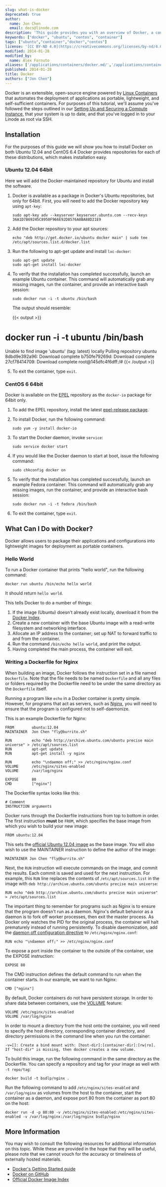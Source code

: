 ```yaml
---
slug: what-is-docker
deprecated: true
author:
  name: Jon Chen
  email: docs@linode.com
description: 'This guide provides you with an overview of Docker, a container runtime, as well as how to use Docker to install the Nginx web server.'
keywords: ["docker", "ubuntu", "centos", "container"]
tags: ["ubuntu","container","docker","centos"]
license: '[CC BY-ND 4.0](https://creativecommons.org/licenses/by-nd/4.0)'
modified: 2014-01-28
modified_by:
  name: Alex Fornuto
aliases: ['/applications/containers/docker.md/','/applications/containers/what-is-docker/','/containers/docker/']
published: 2014-01-28
title: Docker
authors: ["Jon Chen"]
---
```


Docker is an extensible, open-source engine powered by [Linux Containers](http://linuxcontainers.org/) that automates the deployment of applications as portable, lightweight, and self-sufficient containers. For purposes of this tutorial, we'll assume you've followed the steps outlined in our [Setting Up and Securing a Compute Instance](/docs/products/compute/compute-instances/guides/set-up-and-secure/), that your system is up to date, and that you've logged in to your Linode as root via SSH.

## Installation

For the purposes of this guide we will show you how to install Docker on both Ubuntu 12.04 and CentOS 6.4 Docker provides repositories for each of these distributions, which makes installation easy.

### Ubuntu 12.04 64bit

Here we will add the Docker-maintained repository for Ubuntu and install the software.

1.  Docker is available as a package in Docker's Ubuntu repositories, but only for 64bit. First, you will need to add the Docker repository key using `apt-key`:

        sudo apt-key adv --keyserver keyserver.ubuntu.com --recv-keys 36A1D7869245C8950F966E92D8576A8BA88D21E9

2.  Add the Docker repository to your apt sources:

        echo "deb http://get.docker.io/ubuntu docker main" | sudo tee /etc/apt/sources.list.d/docker.list

3.  Run the following to apt-get update and install `lxc-docker`:

        sudo apt-get update
        sudo apt-get install lxc-docker

4.  To verify that the installation has completed successfully, launch an example Ubuntu container. This command will automatically grab any missing images, run the container, and provide an interactive bash session:

        sudo docker run -i -t ubuntu /bin/bash

    The output should resemble:

    {{< output >}}
# docker run -i -t ubuntu /bin/bash
Unable to find image 'ubuntu' (tag: latest) locally
Pulling repository ubuntu
8dbd9e392a96: Download complete
b750fe79269d: Download complete
27cf78414709: Download complete
root@145dfc4f6dff:/#
{{< /output >}}

5.  To exit the container, type `exit`.

### CentOS 6 64bit

Docker is available on the [EPEL](https://fedoraproject.org/wiki/EPEL#How_can_I_use_these_extra_packages.3F) repository as the `docker-io` package for 64bit only.

1.  To add the EPEL repository, install the latest [epel-release package](http://download.fedoraproject.org/pub/epel/6/i386/repoview/epel-release.html).
2.  To install Docker, run the following command:

        sudo yum -y install docker-io

3.  To start the Docker daemon, invoke `service`:

        sudo service docker start

4.  If you would like the Docker daemon to start at boot, issue the following command:

        sudo chkconfig docker on

5.  To verify that the installation has completed successfully, launch an example Fedora container. This command will automatically grab any missing images, run the container, and provide an interactive bash session:

        sudo docker run -i -t fedora /bin/bash

6.  To exit the container, type `exit`.

## What Can I Do with Docker?

Docker allows users to package their applications and configurations into lightweight images for deployment as portable containers.

### Hello World

To run a Docker container that prints "hello world", run the following command:

    docker run ubuntu /bin/echo hello world

It should return `hello world`.

This tells Docker to do a number of things:

1.  If the image (Ubuntu) doesn't already exist locally, download it from the [Docker Index](https://index.docker.io/).
2.  Create a new container with the base Ubuntu image with a read-write filesystem and networking interface.
3.  Allocate an IP address to the container; set up NAT to forward traffic to and from the container.
4.  Run the command `/bin/echo hello world`, and print the output.
5.  Having completed the main process, the container will exit.

### Writing a Dockerfile for Nginx

When building an image, Docker follows the instruction set in a file named `Dockerfile`. Note that the file needs to be named `Dockerfile` and all any files or folders required by the Dockerfile need to be under the same directory as the `Dockerfile` itself.

Running a program like `echo` in a Docker container is pretty simple. However, for programs that act as servers, such as [Nginx](http://nginx.com/), you will need to ensure that the program is configured not to self-daemonize.

This is an example Dockerfile for Nginx:

    FROM        ubuntu:12.04
    MAINTAINER  Jon Chen "fly@burrito.sh"

    RUN         echo "deb http://archive.ubuntu.com/ubuntu precise main universe" > /etc/apt/sources.list
    RUN         apt-get update
    RUN         apt-get install -y nginx

    RUN         echo "\ndaemon off;" >> /etc/nginx/nginx.conf
    VOLUME      /etc/nginx/sites-enabled
    VOLUME      /var/log/nginx

    EXPOSE      80
    CMD         ["nginx"]

The Dockerfile syntax looks like this:

    # Comment
    INSTRUCTION arguments

Docker runs through the Dockerfile instructions from top to bottom in order. The first instruction **must** be `FROM`, which specifies the base image from which you wish to build your new image:

    FROM ubuntu:12.04

This sets the [official Ubuntu 12.04 image](https://index.docker.io/_/ubuntu/) as the base image. You will also wish to use the MAINTAINER instruction to define the author of the image:

    MAINTAINER Jon Chen "fly@burrito.sh"

Next, the `RUN` instruction will execute commands on the image, and commit the results. Each commit is saved and used for the next instruction. For example, this `RUN` line replaces the contents of `/etc/apt/sources.list` in the image with `deb http://archive.ubuntu.com/ubuntu precise main universe`:

    RUN echo "deb http://archive.ubuntu.com/ubuntu precise main universe" > /etc/apt/sources.list

The important thing to remember for programs such as Nginx is to ensure that the program doesn't run as a daemon. Nginx's default behavior as a daemon is to fork off worker processes, then exit the master process. As Docker only watches the PID for the original process, the container will halt prematurely instead of running persistently. To disable daemonization, add the [daemon off configuration directive](http://wiki.nginx.org/CoreModule#daemon) to `/etc/nginx/nginx.conf`:

    RUN echo "\ndaemon off;" >> /etc/nginx/nginx.conf

To expose a port inside the container to the outside of the container, use the EXPOSE instruction:

    EXPOSE 80

The CMD instruction defines the default command to run when the container starts. In our example, we want to run Nginx:

    CMD ["nginx"]

By default, Docker containers do not have persistent storage. In order to share data between containers, use the [VOLUME](http://docs.docker.io/en/latest/use/working_with_volumes/) feature:

    VOLUME /etc/nginx/sites-enabled
    VOLUME /var/log/nginx

In order to mount a directory from the host onto the container, you will need to specify the host directory, corresponding container directory, and directory permissions in the command line when you run the container:

    -v=[]: Create a bind mount with: [host-dir]:[container-dir]:[rw|ro].
    If "host-dir" is missing, then docker creates a new volume.

To build this image, run the following command in the same directory as the Dockerfile. You can specify a repository and tag for your image as well with `-t repo/tag`:

    docker build -t bsdlp/nginx .

Run the following command to add `/etc/nginx/sites-enabled` and `/var/log/nginx` as volumes from the host to the container, start the container as a daemon, and expose port 80 from the container as port 80 on the host:

    docker run -d -p 80:80 -v /etc/nginx/sites-enabled:/etc/nginx/sites-enabled -v /var/log/nginx:/var/log/nginx bsdlp/nginx

## More Information

You may wish to consult the following resources for additional information on this topic. While these are provided in the hope that they will be useful, please note that we cannot vouch for the accuracy or timeliness of externally hosted materials.

- [Docker's Getting Started guide](http://www.docker.io/gettingstarted/)
- [Docker on GitHub](https://github.com/dotcloud/docker)
- [Official Docker Image Index](https://index.docker.io/)



